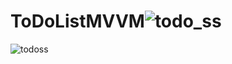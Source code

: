 # ToDoListMVVM![todo_ss](https://user-images.githubusercontent.com/74298870/223238155-afa20ac5-f2d5-45b3-93db-1d3322732201.png)
![todoss](https://user-images.githubusercontent.com/74298870/223238176-d591e4d5-7201-4eff-bb7f-d80b21cd5e30.png)
